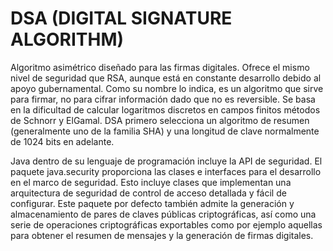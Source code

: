 # DSA (DIGITAL SIGNATURE ALGORITHM)
Algoritmo asimétrico diseñado para las firmas digitales. Ofrece el mismo nivel de seguridad que RSA, aunque está en constante desarrollo debido al apoyo gubernamental.
Como su nombre lo indica, es un algoritmo que sirve para firmar, no para cifrar información dado que no es reversible. Se basa en la dificultad de calcular logaritmos discretos en campos finitos métodos de Schnorr y ElGamal. DSA primero selecciona un algoritmo de resumen (generalmente uno de la familia SHA) y una longitud de clave normalmente de 1024 bits en adelante.

Java dentro de su lenguaje de programación incluye la API de seguridad. El paquete java.security proporciona las clases e interfaces para el desarrollo en el marco de seguridad. Esto incluye clases que implementan una arquitectura de seguridad de control de acceso detallada y fácil de configurar. Este paquete por defecto también admite la generación y almacenamiento de pares de claves públicas criptográficas, así como una serie de operaciones criptográficas exportables como por ejemplo aquellas para obtener el resumen de mensajes y la generación de firmas digitales. 
